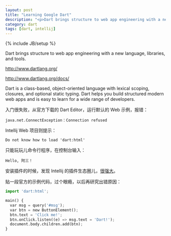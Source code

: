 ```yaml
---
layout: post
title: "Learning Google Dart"
description: "<p>Dart brings structure to web app engineering with a new language, libraries, and tools.</p><p><a href='http://www.dartlang.org/' target='_blank'>http://www.dartlang.org/</a></p><p><a href='http://www.dartlang.org/docs/' target='_blank'>http://www.dartlang.org/docs/</a></p><p>Dart is a class-based, object-oriented language with lexical scoping, closures, and optional static typing. Dart helps you build structured modern web apps and is easy to learn for a wide range of developers.</p>"
category: dart
tags: [dart, intellij]
---
```

{% include JB/setup %}

Dart brings structure to web app engineering with a new language, libraries, and tools.

<http://www.dartlang.org/>

<http://www.dartlang.org/docs/>

Dart is a class-based, object-oriented language with lexical scoping, closures, and optional static typing. Dart helps you build structured modern web apps and is easy to learn for a wide range of developers.

入门很失败，从官方下载的 Dart Editor，运行默认的 Web 示例，报错：

`java.net.ConnectException：Connection refused`

Intellij Web 项目则提示：

`Do not know how to load 'dart:html'`

只能玩玩儿命令行程序，在控制台输入：

`Hello, 阿三！`

安装插件的时候，发现 Intellij 的插件生态圈儿，[很强大](http://plugins.jetbrains.com/plugin?pr=idea&pluginId=5970)。

贴一段官方的示例代码，过个眼瘾，以后再研究出错原因：

```python
import 'dart:html';

main() {
  var msg = query('#msg');
  var btn = new ButtonElement();
  btn.text = 'Click me!';
  btn.onClick.listen((e) => msg.text = 'Dart!');
  document.body.children.add(btn);
}
```

